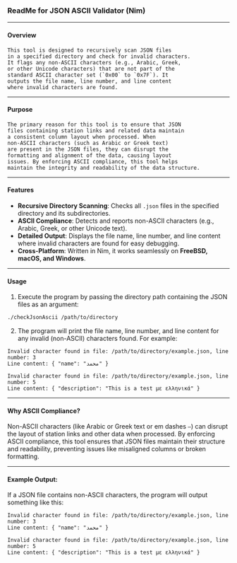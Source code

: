 ### ReadMe for JSON ASCII Validator (Nim)

---

#### Overview
	This tool is designed to recursively scan JSON files
	in a specified directory and check for invalid characters.
	It flags any non-ASCII characters (e.g., Arabic, Greek,
	or other Unicode characters) that are not part of the
	standard ASCII character set (`0x00` to `0x7F`). It
	outputs the file name, line number, and line content
	where invalid characters are found.

---

#### Purpose
	The primary reason for this tool is to ensure that JSON
	files containing station links and related data maintain
	a consistent column layout when processed. When
	non-ASCII characters (such as Arabic or Greek text)
	are present in the JSON files, they can disrupt the
	formatting and alignment of the data, causing layout
	issues. By enforcing ASCII compliance, this tool helps
	maintain the integrity and readability of the data structure.
---

#### Features
  - **Recursive Directory Scanning**: Checks all `.json`
      files in the specified directory and its subdirectories.
  - **ASCII Compliance**: Detects and reports non-ASCII
      characters (e.g., Arabic, Greek, or other Unicode text).
  - **Detailed Output**: Displays the file name, line number,
      and line content where invalid characters are found for easy debugging.
  - **Cross-Platform**: Written in Nim, it works seamlessly on
      **FreeBSD, macOS, and Windows**.

---

#### Usage
  1. Execute the program by passing the directory path containing the JSON files as an argument:
   ```bash
   ./checkJsonAscii /path/to/directory
   ```

  2. The program will print the file name, line number, and line content for any invalid (non-ASCII) characters found. For example:
   ```
   Invalid character found in file: /path/to/directory/example.json, line number: 3
   Line content: { "name": "محمد" }

   Invalid character found in file: /path/to/directory/example.json, line number: 5
   Line content: { "description": "This is a test με ελληνικά" }
   ```

---

#### Why ASCII Compliance?
Non-ASCII characters (like Arabic or Greek text or em dashes `—`)
can disrupt the layout of station links and other data when processed.
By enforcing ASCII compliance, this tool ensures that JSON files
maintain their structure and readability, preventing issues like
misaligned columns or broken formatting.

---

#### Example Output:
If a JSON file contains non-ASCII characters, the program will
output something like this:
```
Invalid character found in file: /path/to/directory/example.json, line number: 3
Line content: { "name": "محمد" }

Invalid character found in file: /path/to/directory/example.json, line number: 5
Line content: { "description": "This is a test με ελληνικά" }
```
